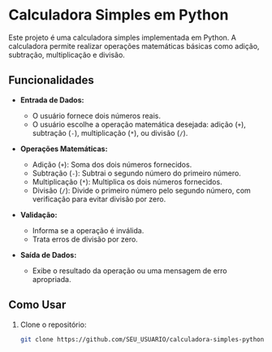 # Calculadora Simples em Python

Este projeto é uma calculadora simples implementada em Python. A calculadora permite realizar operações matemáticas básicas como adição, subtração, multiplicação e divisão.

## Funcionalidades

- **Entrada de Dados:**
  - O usuário fornece dois números reais.
  - O usuário escolhe a operação matemática desejada: adição (`+`), subtração (`-`), multiplicação (`*`), ou divisão (`/`).

- **Operações Matemáticas:**
  - Adição (`+`): Soma dos dois números fornecidos.
  - Subtração (`-`): Subtrai o segundo número do primeiro número.
  - Multiplicação (`*`): Multiplica os dois números fornecidos.
  - Divisão (`/`): Divide o primeiro número pelo segundo número, com verificação para evitar divisão por zero.

- **Validação:**
  - Informa se a operação é inválida.
  - Trata erros de divisão por zero.

- **Saída de Dados:**
  - Exibe o resultado da operação ou uma mensagem de erro apropriada.

## Como Usar

1. Clone o repositório:
   ```bash
   git clone https://github.com/SEU_USUARIO/calculadora-simples-python.git
